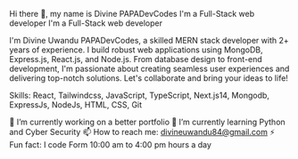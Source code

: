 Hi there 👋, my name is Divine PAPADevCodes
I'm a Full-Stack web developer
I'm a Full-Stack web developer

I'm Divine Uwandu PAPADevCodes, a skilled MERN stack developer with 2+ years of experience. I build robust web applications using MongoDB, Express.js, React.js, and Node.js. From database design to front-end development, I'm passionate about creating seamless user experiences and delivering top-notch solutions. Let's collaborate and bring your ideas to life!

Skills: React, Tailwindcss, JavaScript, TypeScript, Next.js14, Mongodb, ExpressJs, NodeJs, HTML, CSS, Git

🔭 I’m currently working on a better portfolio
🌱 I’m currently learning Python and Cyber Security
📫 How to reach me: divineuwandu84@gmail.com
⚡ Fun fact: I code Form 10:00 am to  4:00 pm hours a day

<!---
PAPADevCodes/PAPADevCodes is a ✨ special ✨ repository because its `README.md` (this file) appears on your GitHub profile.
You can click the Preview link to take a look at your changes.
--->
